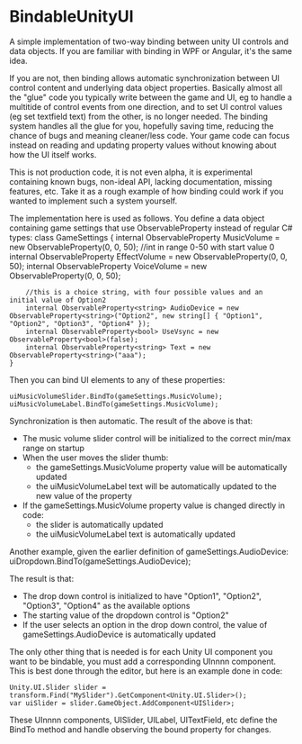 # BindableUnityUI
A simple implementation of two-way binding between unity UI controls and data objects. If you are familiar with binding in WPF or Angular, it's the same idea.

If you are not, then binding allows automatic synchronization between UI control content and underlying data object properties. Basically almost all the "glue" code you typically write between the game and UI, eg to handle a multitide of control events from one direction, and to set UI control values (eg set textfield text) from the other, is no longer needed. The binding system handles all the glue for you, hopefully saving time, reducing the chance of bugs and meaning cleaner/less code. Your game code can focus instead on reading and updating property values without knowing about how the UI itself works. 

This is not production code, it is not even alpha, it is experimental containing known bugs, non-ideal API, lacking documentation, missing features, etc. Take it as a rough example of how binding could work if you wanted to implement such a system yourself.

The implementation here is used as follows. You define a data object containing game settings that use ObservableProperty<T> instead of regular C# types:
    class GameSettings
    {
        internal ObservableProperty<int> MusicVolume = new ObservableProperty<int>(0, 0, 50); //int in range 0-50 with start value 0
        internal ObservableProperty<int> EffectVolume = new ObservableProperty<int>(0, 0, 50);
        internal ObservableProperty<int> VoiceVolume = new ObservableProperty<int>(0, 0, 50);
  
        //this is a choice string, with four possible values and an initial value of Option2
        internal ObservableProperty<string> AudioDevice = new ObservableProperty<string>("Option2", new string[] { "Option1", "Option2", "Option3", "Option4" });
        internal ObservableProperty<bool> UseVsync = new ObservableProperty<bool>(false);
        internal ObservableProperty<string> Text = new ObservableProperty<string>("aaa");
    }

Then you can bind UI elements to any of these properties:

    uiMusicVolumeSlider.BindTo(gameSettings.MusicVolume);
    uiMusicVolumeLabel.BindTo(gameSettings.MusicVolume);

Synchronization is then automatic. The result of the above is that:
* The music volume slider control will be initialized to the correct min/max range on startup
* When the user moves the slider thumb:
  * the gameSettings.MusicVolume property value will be automatically updated
  * the uiMusicVolumeLabel text will be automatically updated to the new value of the property
* If the gameSettings.MusicVolume property value is changed directly in code:
  * the slider is automatically updated
  * the uiMusicVolumeLabel text is automatically updated

Another example, given the earlier definition of gameSettings.AudioDevice:
    uiDropdown.BindTo(gameSettings.AudioDevice);
    
The result is that:
* The drop down control is initialized to have "Option1", "Option2", "Option3", "Option4" as the available options
* The starting value of the dropdown control is "Option2"
* If the user selects an option in the drop down control, the value of gameSettings.AudioDevice is automatically updated

The only other thing that is needed is for each Unity UI component you want to be bindable, you must add a corresponding UInnnn component. This is best done through the editor, but here is an example done in code:
    
    Unity.UI.Slider slider = transform.Find("MySlider").GetComponent<Unity.UI.Slider>();
    var uiSlider = slider.GameObject.AddComponent<UISlider>;
    
These UInnnn components, UISlider, UILabel, UITextField, etc define the BindTo method and handle observing the bound property for changes.
  
